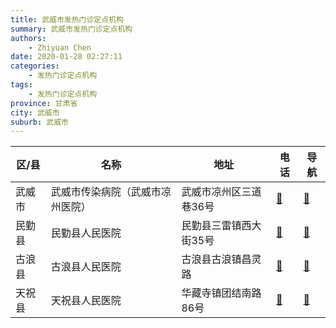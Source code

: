 ```yaml
---
title: 武威市发热门诊定点机构
summary: 武威市发热门诊定点机构
authors: 
    - Zhiyuan Chen
date: 2020-01-28 02:27:11
categories: 
    - 发热门诊定点机构
tags: 
    - 发热门诊定点机构
province: 甘肃省
city: 武威市
suburb: 武威市
---
```


|  区/县  |  名称  |  地址  |  电话  |  导航  |
|------|-------|------|------|------|
|  武威市  |  武威市传染病院（武威市凉州医院）  |  武威市凉州区三道巷36号  |  [🧭](https://ditu.amap.com/search?query=武威市传染病院（武威市凉州医院）)  |  [🧭](https://ditu.amap.com/search?query=武威市传染病院（武威市凉州医院）)  
|  民勤县  |  民勤县人民医院  |  民勤县三雷镇西大街35号  |  [🧭](https://ditu.amap.com/search?query=民勤县人民医院)  |  [🧭](https://ditu.amap.com/search?query=民勤县人民医院)  
|  古浪县  |  古浪县人民医院  |  古浪县古浪镇昌灵路  |  [🧭](https://ditu.amap.com/search?query=古浪县人民医院)  |  [🧭](https://ditu.amap.com/search?query=古浪县人民医院)  
|  天祝县  |  天祝县人民医院  |  华藏寺镇团结南路86号  |  [🧭](https://ditu.amap.com/search?query=天祝县人民医院)  |  [🧭](https://ditu.amap.com/search?query=天祝县人民医院)  

